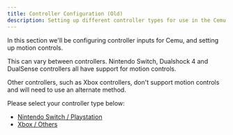 ```yaml
---
title: Controller Configuration (Old)
description: Setting up different controller types for use in the Cemu emulator.
---
```


In this section we'll be configuring controller inputs for Cemu, and setting up motion controls.

This can vary between controllers. Nintendo Switch, Dualshock 4 and DualSense controllers all have support for motion controls.

Other controllers, such as Xbox controllers, don't support motion controls and will need to use an alternate method.

Please select your controller type below:

- [Nintendo Switch / Playstation](ds4windows)
- [Xbox / Others](xbox)